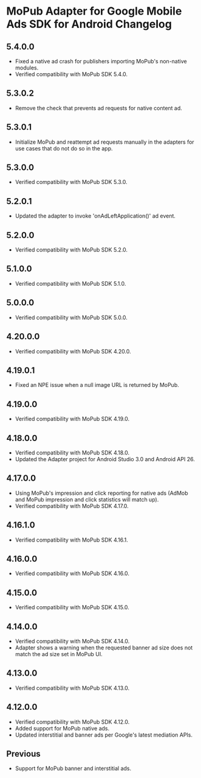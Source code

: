 # MoPub Adapter for Google Mobile Ads SDK for Android Changelog

## 5.4.0.0
- Fixed a native ad crash for publishers importing MoPub's non-native modules.
- Verified compatibility with MoPub SDK 5.4.0.

## 5.3.0.2
- Remove the check that prevents ad requests for native content ad.

## 5.3.0.1
- Initialize MoPub and reattempt ad requests manually in the adapters for use cases that do not do so in the app.

## 5.3.0.0
- Verified compatibility with MoPub SDK 5.3.0.

## 5.2.0.1
- Updated the adapter to invoke 'onAdLeftApplication()' ad event.

## 5.2.0.0
- Verified compatibility with MoPub SDK 5.2.0.

## 5.1.0.0
- Verified compatibility with MoPub SDK 5.1.0.

## 5.0.0.0
- Verified compatibility with MoPub SDK 5.0.0.

## 4.20.0.0
- Verified compatibility with MoPub SDK 4.20.0.

## 4.19.0.1
- Fixed an NPE issue when a null image URL is returned by MoPub.

## 4.19.0.0
- Verified compatibility with MoPub SDK 4.19.0.

## 4.18.0.0
- Verified compatibility with MoPub SDK 4.18.0.
- Updated the Adapter project for Android Studio 3.0 and Android API 26.

## 4.17.0.0
- Using MoPub's impression and click reporting for native ads (AdMob and MoPub
  impression and click statistics will match up).
- Verified compatibility with MoPub SDK 4.17.0.

## 4.16.1.0
- Verified compatibility with MoPub SDK 4.16.1.

## 4.16.0.0
- Verified compatibility with MoPub SDK 4.16.0.

## 4.15.0.0
- Verified compatibility with MoPub SDK 4.15.0.

## 4.14.0.0
- Verified compatibility with MoPub SDK 4.14.0.
- Adapter shows a warning when the requested banner ad size does not match the
  ad size set in MoPub UI.

## 4.13.0.0
- Verified compatibility with MoPub SDK 4.13.0.

## 4.12.0.0
- Verified compatibility with MoPub SDK 4.12.0.
- Added support for MoPub native ads.
- Updated interstitial and banner ads per Google's latest mediation APIs.

## Previous
- Support for MoPub banner and interstitial ads.
